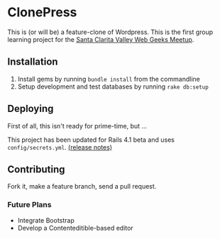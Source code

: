 # ClonePress
This is (or will be) a feature-clone of Wordpress. 
This is the first group learning project for the [Santa Clarita Valley Web Geeks Meetup](http://www.meetup.com/scv-web-geeks/).

## Installation
1. Install gems by running `bundle install` from the commandline
1. Setup development and test databases by running `rake db:setup`

## Deploying
First of all, this isn't ready for prime-time, but …

This project has been updated for Rails 4.1 beta and uses `config/secrets.yml`. [(release notes)](http://edgeguides.rubyonrails.org/4_1_release_notes.html#config-secrets-yml)

## Contributing
Fork it, make a feature branch, send a pull request.

### Future Plans
* Integrate Bootstrap
* Develop a Contenteditible-based editor
